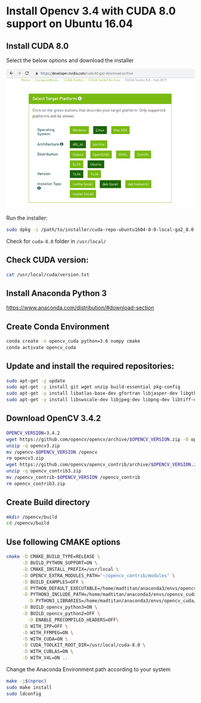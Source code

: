 # Install Opencv 3.4 with CUDA 8.0 support on Ubuntu 16.04

## Install CUDA 8.0

Select the below options and download the installer

![CUDA 8.0 Installer](https://github.com/falcon60/opencv-3.4-cuda-8.0/blob/master/cuda_options.png)

Run the installer:
```bash
sudo dpkg -i /path/to/installer/cuda-repo-ubuntu1604-8-0-local-ga2_8.0.61-1_amd64.deb
```

Check for `cuda-8.0` folder in `/usr/local/`

## Check CUDA version:

```bash
cat /usr/local/cuda/version.txt
```
## Install Anaconda Python 3

https://www.anaconda.com/distribution/#download-section

## Create Conda Environment

```bash
conda create -n opencv_cuda python=3.6 numpy cmake
conda activate opencv_cuda
```

## Update and install the required repositories:

```bash
sudo apt-get -y update
sudo apt-get -y install git wget unzip build-essential pkg-config 
sudo apt-get -y install libatlas-base-dev gfortran libjasper-dev libgtk2.0-dev libavcodec-dev libavformat-dev
sudo apt-get -y install libswscale-dev libjpeg-dev libpng-dev libtiff-dev libjasper-dev libv4l-dev
```
## Download OpenCV 3.4.2 

```bash
OPENCV_VERSION=3.4.2
wget https://github.com/opencv/opencv/archive/$OPENCV_VERSION.zip -O opencv3.zip
unzip -q opencv3.zip
mv /opencv-$OPENCV_VERSION /opencv
rm opencv3.zip
wget https://github.com/opencv/opencv_contrib/archive/$OPENCV_VERSION.zip -O opencv_contrib3.zip
unzip -q opencv_contrib3.zip
mv /opencv_contrib-$OPENCV_VERSION /opencv_contrib
rm opencv_contrib3.zip
```
## Create Build directory

```bash
mkdir /opencv/build
cd /opencv/build
```


## Use following CMAKE options

```bash
cmake -D CMAKE_BUILD_TYPE=RELEASE \
      -D BUILD_PYTHON_SUPPORT=ON \
      -D CMAKE_INSTALL_PREFIX=/usr/local \
      -D OPENCV_EXTRA_MODULES_PATH="~/opencv_contrib/modules" \
      -D BUILD_EXAMPLES=OFF \
      -D PYTHON_DEFAULT_EXECUTABLE=/home/madtitan/anaconda3/envs/opencv_cuda/bin/python3 \
      -D PYTHON3_INCLUDE_PATH=/home/madtitan/anaconda3/envs/opencv_cuda/include/python3.6m \
	    -D PYTHON3_LIBRARIES=/home/madtitan/anaconda3/envs/opencv_cuda/lib/python3.6/site-packages \
      -D BUILD_opencv_python3=ON \
      -D BUILD_opencv_python2=OFF \
	    -D ENABLE_PRECOMPILED_HEADERS=OFF\
      -D WITH_IPP=OFF \
      -D WITH_FFMPEG=ON \
      -D WITH_CUDA=ON \
      -D CUDA_TOOLKIT_ROOT_DIR=/usr/local/cuda-8.0 \
      -D WITH_CUBLAS=ON \
      -D WITH_V4L=ON ..
```
Change the Anaconda Environment path according to your system

```bash
make -j$(nproc)
sudo make install
sudo ldconfig
```
